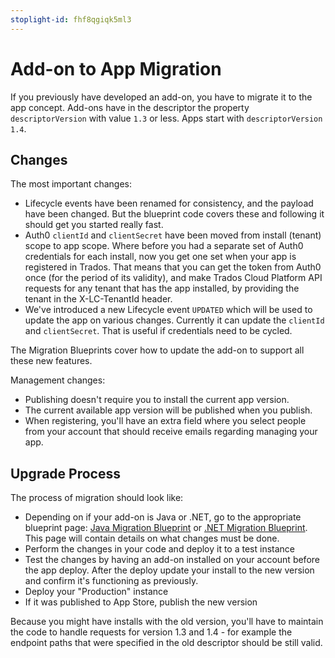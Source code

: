 ```yaml
---
stoplight-id: fhf8qgiqk5ml3
---
```


# Add-on to App Migration

If you previously have developed an add-on, you have to migrate it to the app concept. Add-ons have in the descriptor the property `descriptorVersion` with value `1.3` or less. Apps start with `descriptorVersion` `1.4`.

## Changes

The most important changes: 

* Lifecycle events have been renamed for consistency, and the payload have been changed. But the blueprint code covers these and following it should get you started really fast.
* Auth0 `clientId` and `clientSecret` have been moved from install (tenant) scope to app scope. Where before you had a separate set of Auth0 credentials for each install, now you get one set when your app is registered in Trados. That means that you can get the token from Auth0 once (for the period of its validity), and make Trados Cloud Platform API requests for any tenant that has the app installed, by providing the tenant in the X-LC-TenantId header.
* We've introduced a new Lifecycle event `UPDATED` which will be used to update the app on various changes. Currently it can update the `clientId` and `clientSecret`. That is useful if credentials need to be cycled.

The Migration Blueprints cover how to update the add-on to support all these new features.

Management changes:
* Publishing doesn't require you to install the current app version.
* The current available app version will be published when you publish.
* When registering, you'll have an extra field where you select people from your account that should receive emails regarding managing your app.


## Upgrade Process

The process of migration should look like:

* Depending on if your add-on is Java or .NET, go to the appropriate blueprint page: [Java Migration Blueprint](blueprints/Java-Migration-Blueprint.md) or [.NET Migration Blueprint](blueprints/Dot-Net-Migration-Blueprint.md). This page will contain details on what changes must be done.
* Perform the changes in your code and deploy it to a test instance
* Test the changes by having an add-on installed on your account before the app deploy. After the deploy update your install to the new version and confirm it's functioning as previously.
* Deploy your "Production" instance
* If it was published to App Store, publish the new version

Because you might have installs with the old version, you'll have to maintain the code to handle requests for version 1.3 and 1.4 - for example the endpoint paths that were specified in the old descriptor should be still valid.

